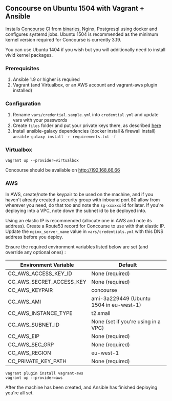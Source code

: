 ## Concourse on Ubuntu 1504 with Vagrant + Ansible

Installs [Concourse CI](http://concourse.ci/) from [binaries](https://github.com/vito/concourse-bin), Nginx, Postgresql using docker
and configures systemd jobs. Ubuntu 1504 is recommended as the minimum kernel version required for Concourse is currently 3.19.

You can use Ubuntu 1404 if you wish but you will additionally need to install vivid kernel packages.

### Prerequisites

1. Ansible 1.9 or higher is required
2. Vagrant (and Virtualbox, or an AWS account and vagrant-aws plugin installed)

### Configuration
1. Rename `vars/credential.sample.yml` into `credential.yml` and update vars with your passwords
2. Create `files` folder and put your private keys there, as described [here](https://github.com/vito/concourse-bin#prerequisites)
3. Install ansible-galaxy dependencies (docker install & firewall install) `ansible-galaxy install -r requirements.txt -f`

### Virtualbox

```
vagrant up --provider=virtualbox
```

Concourse should be available on http://192.168.66.66

### AWS

In AWS, create/note the keypair to be used on the machine, and if you haven't already created a security group with inbound port 80 allow from wherever you need, do that too and note the `sg-xxxxxx` id for later. If you're deploying into a VPC, note down the subnet id to be deployed into.

Using an elastic IP is recommended (allocate one in AWS and note its address). Create a Route53 record for Concourse to use with that elastic IP. Update the `nginx_server_name` value in `vars/credentials.yml` with this DNS address before you deploy.

Ensure the required environment variables listed below are set (and override any optional ones) :

| Environment Variable  | Default |
| ------------- | ------------- |
| CC_AWS_ACCESS_KEY_ID  | None (required) |
| CC_AWS_SECRET_ACCESS_KEY  | None (required) |
| CC_AWS_KEYPAIR |  concourse |
| CC_AWS_AMI | ami-3a229449 (Ubuntu 1504 in eu-west-1) |
| CC_AWS_INSTANCE_TYPE | t2.small |
| CC_AWS_SUBNET_ID | None (set if you're using in a VPC) |
| CC_AWS_EIP | None (required) |
| CC_AWS_SEC_GRP | None (required) |
| CC_AWS_REGION | eu-west-1 |
| CC_PRIVATE_KEY_PATH | None (required) |

```
vagrant plugin install vagrant-aws
vagrant up --provider=aws
```

After the machine has been created, and Ansible has finished deploying you're all set.
